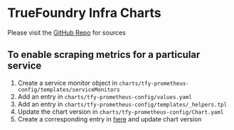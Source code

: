 # TrueFoundry Infra Charts

Please visit the [GitHub Repo](https://github.com/truefoundry/infra-charts) for sources

## To enable scraping metrics for a particular service
1. Create a service monitor object in `charts/tfy-prometheus-config/templates/serviceMonitors`
2. Add an entry in `charts/tfy-prometheus-config/values.yaml`
3. Add an entry in `charts/tfy-prometheus-config/templates/_helpers.tpl`
4. Update the chart version in `charts/tfy-prometheus-config/Chart.yaml`
5. Create a corresponding entry in [here](https://github.com/truefoundry/ubermold-base/blob/main/k8s/%7B%7Bcookiecutter.project_slug%7D%7D/templates/%7B%25%20if%20cookiecutter.prometheus.config.enabled%20%3D%3D%20%22True%22%20%25%7Dprometheus-config.yaml%7B%25%20endif%20%25%7D) and update chart version

